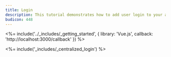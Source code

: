 ```yaml
---
title: Login
description: This tutorial demonstrates how to add user login to your application with Auth0.
budicon: 448
---
```


<%= include('../_includes/_getting_started', { library: 'Vue.js', callback: 'http://localhost:3000/callback' }) %>

<%= include('_includes/_centralized_login') %>

